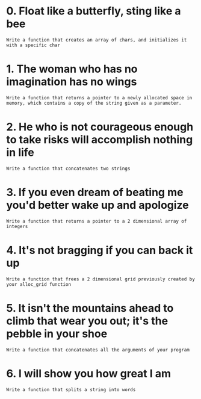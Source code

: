 # 0. Float like a butterfly, sting like a bee
	Write a function that creates an array of chars, and initializes it with a specific char

# 1. The woman who has no imagination has no wings
	Write a function that returns a pointer to a newly allocated space in memory, which contains a copy of the string given as a parameter.

# 2. He who is not courageous enough to take risks will accomplish nothing in life
	Write a function that concatenates two strings

# 3. If you even dream of beating me you'd better wake up and apologize
	Write a function that returns a pointer to a 2 dimensional array of integers

# 4. It's not bragging if you can back it up
	Write a function that frees a 2 dimensional grid previously created by your alloc_grid function

# 5. It isn't the mountains ahead to climb that wear you out; it's the pebble in your shoe
	Write a function that concatenates all the arguments of your program

# 6. I will show you how great I am
	Write a function that splits a string into words
